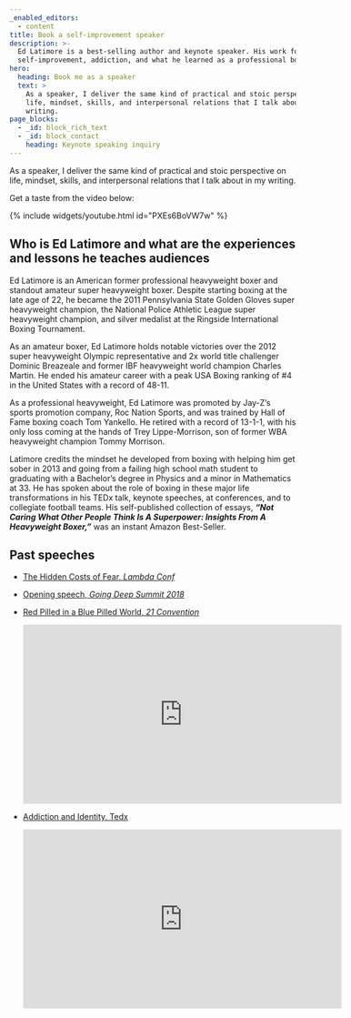 ```yaml
---
_enabled_editors:
  - content
title: Book a self-improvement speaker
description: >-
  Ed Latimore is a best-selling author and keynote speaker. His work focuses on
  self-improvement, addiction, and what he learned as a professional boxer.
hero:
  heading: Book me as a speaker
  text: >
    As a speaker, I deliver the same kind of practical and stoic perspective on
    life, mindset, skills, and interpersonal relations that I talk about in my
    writing.
page_blocks:
  - _id: block_rich_text
  - _id: block_contact
    heading: Keynote speaking inquiry
---
```

As a speaker, I deliver the same kind of practical and stoic perspective on life, mindset, skills, and interpersonal relations that I talk about in my writing.

Get a taste from the video below:

{% include widgets/youtube.html id="PXEs6BoVW7w" %}

## Who is Ed Latimore and what are the experiences and lessons he teaches audiences&nbsp;

Ed Latimore is an American former professional heavyweight boxer and standout amateur super heavyweight boxer. Despite starting boxing at the late age of 22, he became the 2011 Pennsylvania State Golden Gloves super heavyweight champion, the National Police Athletic League super heavyweight champion, and silver medalist at the Ringside International Boxing Tournament.&nbsp;

As an amateur boxer, Ed Latimore holds notable victories over the 2012 super heavyweight Olympic representative and 2x world title challenger Dominic Breazeale and former IBF heavyweight world champion Charles Martin. He ended his amateur career with a peak USA Boxing ranking of \#4 in the United States with a record of 48-11.

As a professional heavyweight, Ed Latimore was promoted by Jay-Z’s sports promotion company, Roc Nation Sports, and was trained by Hall of Fame boxing coach Tom Yankello. He retired with a record of 13-1-1, with his only loss coming at the hands of Trey Lippe-Morrison, son of former WBA heavyweight champion Tommy Morrison.&nbsp;

Latimore credits the mindset he developed from boxing with helping him get sober in 2013 and going from a failing high school math student to graduating with a Bachelor’s degree in Physics and a minor in Mathematics at 33. He has spoken about the role of boxing in these major life transformations in his TEDx talk, keynote speeches, at conferences, and to collegiate football teams. His self-published collection of essays, ***“Not Caring What Other People Think Is A Superpower: Insights From A Heavyweight Boxer,”*** was an instant Amazon Best-Seller.&nbsp;

## Past speeches

* [The Hidden Costs of Fear, *Lambda Conf*](https://www.youtube.com/watch?v=17rgUgdZHgg)
* [Opening speech, *Going Deep Summit 2018*](https://www.youtube.com/watch?v=fgX338ToFkc)
* [Red Pilled in a Blue Pilled World, *21 Convention*](https://www.youtube.com/watch?v=6ShXCepXJ-c)

  <div class="cms-embed" data-cms-embed="PGlmcmFtZSB3aWR0aD0iNTYwIiBoZWlnaHQ9IjMxNSIgc3JjPSJodHRwczovL3d3dy55b3V0dWJlLmNvbS9lbWJlZC82U2hYQ2VwWEotYz9zaT1OU0JQVnE3U3YwVm5LalFIIiB0aXRsZT0iWW91VHViZSB2aWRlbyBwbGF5ZXIiIGZyYW1lYm9yZGVyPSIwIiBhbGxvdz0iYWNjZWxlcm9tZXRlcjsgYXV0b3BsYXk7IGNsaXBib2FyZC13cml0ZTsgZW5jcnlwdGVkLW1lZGlhOyBneXJvc2NvcGU7IHBpY3R1cmUtaW4tcGljdHVyZTsgd2ViLXNoYXJlIiBhbGxvd2Z1bGxzY3JlZW4+PC9pZnJhbWU+"><iframe width="560" height="315" src="https://www.youtube.com/embed/6ShXCepXJ-c?si=NSBPVq7Sv0VnKjQH" title="YouTube video player" frameborder="0" allow="accelerometer; autoplay; clipboard-write; encrypted-media; gyroscope; picture-in-picture; web-share" allowfullscreen=""></iframe></div>
* [Addiction and Identity, Tedx](https://www.youtube.com/watch?v=J9eObiqMPnk)

  <div class="cms-embed" data-cms-embed="PGlmcmFtZSB3aWR0aD0iNTYwIiBoZWlnaHQ9IjMxNSIgc3JjPSJodHRwczovL3d3dy55b3V0dWJlLmNvbS9lbWJlZC9KOWVPYmlxTVBuaz9zaT1GR09odXBxMWpKT0xUMTF4IiB0aXRsZT0iWW91VHViZSB2aWRlbyBwbGF5ZXIiIGZyYW1lYm9yZGVyPSIwIiBhbGxvdz0iYWNjZWxlcm9tZXRlcjsgYXV0b3BsYXk7IGNsaXBib2FyZC13cml0ZTsgZW5jcnlwdGVkLW1lZGlhOyBneXJvc2NvcGU7IHBpY3R1cmUtaW4tcGljdHVyZTsgd2ViLXNoYXJlIiBhbGxvd2Z1bGxzY3JlZW4+PC9pZnJhbWU+"><iframe width="560" height="315" src="https://www.youtube.com/embed/J9eObiqMPnk?si=FGOhupq1jJOLT11x" title="YouTube video player" frameborder="0" allow="accelerometer; autoplay; clipboard-write; encrypted-media; gyroscope; picture-in-picture; web-share" allowfullscreen=""></iframe></div>